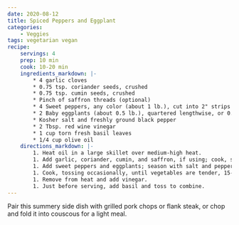 ```yaml
---
date: 2020-08-12
title: Spiced Peppers and Eggplant
categories:
    - Veggies
tags: vegetarian vegan
recipe:
    servings: 4
    prep: 10 min
    cook: 10-20 min
    ingredients_markdown: |-
        * 4 garlic cloves
        * 0.75 tsp. coriander seeds, crushed
        * 0.75 tsp. cumin seeds, crushed
        * Pinch of saffron threads (optional)
        * 4 Sweet peppers, any color (about 1 lb.), cut into 2" strips
        * 2 Baby eggplants (about 0.5 lb.), quartered lengthwise, or 0.5 large eggplant, cut into 2x1 in<sup>2</sup> pieces
        * Kosher salt and freshly ground black pepper
        * 2 Tbsp. red wine vinegar
        * 1 cup torn fresh basil leaves
        * 1/4 cup olive oil
    directions_markdown: |-
        1. Heat oil in a large skillet over medium-high heat.
        1. Add garlic, coriander, cumin, and saffron, if using; cook, stirring often, until garlic is softened, about 4 minutes.
        1. Add sweet peppers and eggplants; season with salt and pepper.
        1. Cook, tossing occasionally, until vegetables are tender, 15-20 minutes.
        1. Remove from heat and add vinegar.
        1. Just before serving, add basil and toss to combine.
---
```

Pair this summery side dish with grilled pork chops or flank steak, or chop and fold it into couscous for a light meal.
